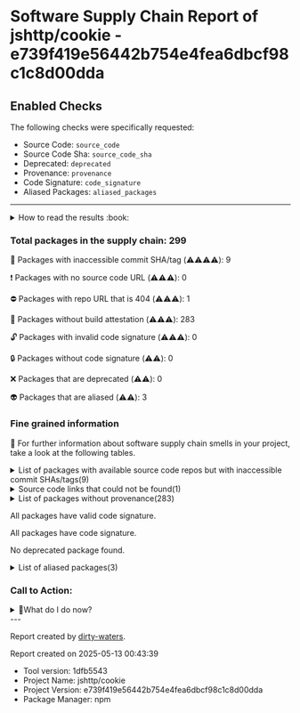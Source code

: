 
# Software Supply Chain Report of jshttp/cookie - e739f419e56442b754e4fea6dbcf98c1c8d00dda

## Enabled Checks
The following checks were specifically requested:

- Source Code: `source_code`
- Source Code Sha: `source_code_sha`
- Deprecated: `deprecated`
- Provenance: `provenance`
- Code Signature: `code_signature`
- Aliased Packages: `aliased_packages`

---


<details>
    <summary>How to read the results :book: </summary>
    
 Dirty-waters has analyzed your project dependencies and found different categories for each of them:

    
 - ⚠️⚠️⚠️⚠️ : critical severity 

    
 - ⚠️⚠️⚠️ : high severity 

    
 - ⚠️⚠️: medium severity 

    
 - ⚠️: low severity 

</details>
        

 ### Total packages in the supply chain: 299


:wrench: Packages with inaccessible commit SHA/tag (⚠️⚠️⚠️⚠️): 9

:heavy_exclamation_mark: Packages with no source code URL (⚠️⚠️⚠️): 0

:no_entry: Packages with repo URL that is 404 (⚠️⚠️⚠️): 1

:black_square_button: Packages without build attestation (⚠️⚠️⚠️): 283

:unlock: Packages with invalid code signature (⚠️⚠️⚠️): 0

:lock: Packages without code signature (⚠️⚠️): 0

:x: Packages that are deprecated (⚠️⚠️): 0

:alien: Packages that are aliased (⚠️⚠️): 3


### Fine grained information

:dolphin: For further information about software supply chain smells in your project, take a look at the following tables.

<details>
<summary>List of packages with available source code repos but with inaccessible commit SHAs/tags(9)</summary>
    


| package_name                        | sha_exists   | tag_version   | is_sha   | sha   | tag_url   | message                          |   status_code_for_sha | parent              |
|:------------------------------------|:-------------|:--------------|:---------|:------|:----------|:---------------------------------|----------------------:|:--------------------|
| `@bcoe/v8-coverage@0.2.3`           | False        | `0.2.3`       | False    |       |           | No tags found in the repo        |                   200 | `[]`                |
| `@types/cacheable-request@6.0.3`    | False        | `6.0.3`       | False    |       |           | Tag 6.0.3 not found in the repo  |                   404 | `[]`                |
| `@types/estree@1.0.6`               | False        | `1.0.6`       | False    |       |           | Tag 1.0.6 not found in the repo  |                   404 | `['rollup@4.24.0']` |
| `@types/http-cache-semantics@4.0.4` | False        | `4.0.4`       | False    |       |           | Tag 4.0.4 not found in the repo  |                   404 | `[]`                |
| `@types/keyv@3.1.4`                 | False        | `3.1.4`       | False    |       |           | Tag 3.1.4 not found in the repo  |                   404 | `[]`                |
| `@types/node@22.7.4`                | False        | `22.7.4`      | False    |       |           | Tag 22.7.4 not found in the repo |                   404 | `[]`                |
| `@types/responselike@1.0.3`         | False        | `1.0.3`       | False    |       |           | Tag 1.0.3 not found in the repo  |                   404 | `[]`                |
| `boolbase@1.0.0`                    | False        | `1.0.0`       | False    |       |           | No tags found in the repo        |                   200 | `[]`                |
| `keyv@4.5.4`                        | False        | `4.5.4`       | False    |       |           | Tag 4.5.4 not found in the repo  |                   404 | `[]`                |
</details>

<details>
<summary>Source code links that could not be found(1)</summary>
    


|   index | package_name              | github_url                                      | github_exists   | parent   |
|--------:|:--------------------------|:------------------------------------------------|:----------------|:---------|
|       1 | `cacheable-request@7.0.4` | https://github.com/lukechilds/cacheable-request | False           | `[]`     |
</details>

<details>
<summary>List of packages without provenance(283)</summary>
    


| package_name                                  | provenance_in_version   | parent                                  |
|:----------------------------------------------|:------------------------|:----------------------------------------|
| `@ampproject/remapping@2.3.0`                 | False                   | `[]`                                    |
| `@babel/helper-string-parser@7.24.8`          | False                   | `[]`                                    |
| `@babel/helper-validator-identifier@7.24.7`   | False                   | `[]`                                    |
| `@babel/parser@7.25.6`                        | False                   | `[]`                                    |
| `@babel/types@7.25.6`                         | False                   | `[]`                                    |
| `@bcoe/v8-coverage@0.2.3`                     | False                   | `[]`                                    |
| `@borderless/ts-scripts@0.15.0`               | False                   | `[]`                                    |
| `@esbuild/aix-ppc64@0.21.5`                   | False                   | `[]`                                    |
| `@esbuild/android-arm64@0.21.5`               | False                   | `[]`                                    |
| `@esbuild/android-arm@0.21.5`                 | False                   | `[]`                                    |
| `@esbuild/android-x64@0.21.5`                 | False                   | `[]`                                    |
| `@esbuild/darwin-arm64@0.21.5`                | False                   | `[]`                                    |
| `@esbuild/darwin-x64@0.21.5`                  | False                   | `[]`                                    |
| `@esbuild/freebsd-arm64@0.21.5`               | False                   | `[]`                                    |
| `@esbuild/freebsd-x64@0.21.5`                 | False                   | `[]`                                    |
| `@esbuild/linux-arm64@0.21.5`                 | False                   | `[]`                                    |
| `@esbuild/linux-arm@0.21.5`                   | False                   | `[]`                                    |
| `@esbuild/linux-ia32@0.21.5`                  | False                   | `[]`                                    |
| `@esbuild/linux-loong64@0.21.5`               | False                   | `[]`                                    |
| `@esbuild/linux-mips64el@0.21.5`              | False                   | `[]`                                    |
| `@esbuild/linux-ppc64@0.21.5`                 | False                   | `[]`                                    |
| `@esbuild/linux-riscv64@0.21.5`               | False                   | `[]`                                    |
| `@esbuild/linux-s390x@0.21.5`                 | False                   | `[]`                                    |
| `@esbuild/linux-x64@0.21.5`                   | False                   | `[]`                                    |
| `@esbuild/netbsd-x64@0.21.5`                  | False                   | `[]`                                    |
| `@esbuild/openbsd-x64@0.21.5`                 | False                   | `[]`                                    |
| `@esbuild/sunos-x64@0.21.5`                   | False                   | `[]`                                    |
| `@esbuild/win32-arm64@0.21.5`                 | False                   | `[]`                                    |
| `@esbuild/win32-ia32@0.21.5`                  | False                   | `[]`                                    |
| `@esbuild/win32-x64@0.21.5`                   | False                   | `[]`                                    |
| `@isaacs/cliui@8.0.2`                         | False                   | `[]`                                    |
| `@istanbuljs/schema@0.1.3`                    | False                   | `[]`                                    |
| `@jridgewell/gen-mapping@0.3.5`               | False                   | `[]`                                    |
| `@jridgewell/resolve-uri@3.1.2`               | False                   | `[]`                                    |
| `@jridgewell/set-array@1.2.1`                 | False                   | `[]`                                    |
| `@jridgewell/sourcemap-codec@1.5.0`           | False                   | `[]`                                    |
| `@jridgewell/trace-mapping@0.3.25`            | False                   | `[]`                                    |
| `@nodelib/fs.scandir@2.1.5`                   | False                   | `['@nodelib/fs.walk@1.2.8']`            |
| `@nodelib/fs.stat@2.0.5`                      | False                   | `['@nodelib/fs.scandir@2.1.5']`         |
| `@nodelib/fs.walk@1.2.8`                      | False                   | `[]`                                    |
| `@pkgjs/parseargs@0.11.0`                     | False                   | `[]`                                    |
| `@pkgr/core@0.1.1`                            | False                   | `[]`                                    |
| `@rollup/rollup-android-arm-eabi@4.24.0`      | False                   | `[]`                                    |
| `@rollup/rollup-android-arm64@4.24.0`         | False                   | `[]`                                    |
| `@rollup/rollup-darwin-arm64@4.24.0`          | False                   | `[]`                                    |
| `@rollup/rollup-darwin-x64@4.24.0`            | False                   | `[]`                                    |
| `@rollup/rollup-linux-arm-gnueabihf@4.24.0`   | False                   | `[]`                                    |
| `@rollup/rollup-linux-arm-musleabihf@4.24.0`  | False                   | `[]`                                    |
| `@rollup/rollup-linux-arm64-gnu@4.24.0`       | False                   | `[]`                                    |
| `@rollup/rollup-linux-arm64-musl@4.24.0`      | False                   | `[]`                                    |
| `@rollup/rollup-linux-powerpc64le-gnu@4.24.0` | False                   | `[]`                                    |
| `@rollup/rollup-linux-riscv64-gnu@4.24.0`     | False                   | `[]`                                    |
| `@rollup/rollup-linux-s390x-gnu@4.24.0`       | False                   | `[]`                                    |
| `@rollup/rollup-linux-x64-gnu@4.24.0`         | False                   | `[]`                                    |
| `@rollup/rollup-linux-x64-musl@4.24.0`        | False                   | `[]`                                    |
| `@rollup/rollup-win32-arm64-msvc@4.24.0`      | False                   | `[]`                                    |
| `@rollup/rollup-win32-ia32-msvc@4.24.0`       | False                   | `[]`                                    |
| `@rollup/rollup-win32-x64-msvc@4.24.0`        | False                   | `[]`                                    |
| `@sindresorhus/is@4.6.0`                      | False                   | `[]`                                    |
| `@szmarczak/http-timer@4.0.6`                 | False                   | `[]`                                    |
| `@types/cacheable-request@6.0.3`              | False                   | `[]`                                    |
| `@types/estree@1.0.6`                         | False                   | `['rollup@4.24.0']`                     |
| `@types/http-cache-semantics@4.0.4`           | False                   | `[]`                                    |
| `@types/keyv@3.1.4`                           | False                   | `[]`                                    |
| `@types/node@22.7.4`                          | False                   | `[]`                                    |
| `@types/responselike@1.0.3`                   | False                   | `[]`                                    |
| `aggregate-error@3.1.0`                       | False                   | `[]`                                    |
| `ansi-escapes@7.0.0`                          | False                   | `[]`                                    |
| `ansi-regex@5.0.1`                            | False                   | `[]`                                    |
| `ansi-regex@6.1.0`                            | False                   | `[]`                                    |
| `ansi-styles@4.3.0`                           | False                   | `[]`                                    |
| `ansi-styles@6.2.1`                           | False                   | `[]`                                    |
| `arg@5.0.2`                                   | False                   | `[]`                                    |
| `assertion-error@2.0.1`                       | False                   | `[]`                                    |
| `balanced-match@1.0.2`                        | False                   | `[]`                                    |
| `boolbase@1.0.0`                              | False                   | `[]`                                    |
| `brace-expansion@2.0.1`                       | False                   | `[]`                                    |
| `braces@3.0.3`                                | False                   | `[]`                                    |
| `cac@6.7.14`                                  | False                   | `[]`                                    |
| `cacheable-lookup@5.0.4`                      | False                   | `[]`                                    |
| `cacheable-request@7.0.4`                     | False                   | `[]`                                    |
| `chai@5.1.1`                                  | False                   | `[]`                                    |
| `chalk@5.3.0`                                 | False                   | `[]`                                    |
| `check-error@2.1.1`                           | False                   | `[]`                                    |
| `cheerio-select@2.1.0`                        | False                   | `[]`                                    |
| `cheerio@1.0.0`                               | False                   | `[]`                                    |
| `ci-info@3.9.0`                               | False                   | `[]`                                    |
| `clean-stack@2.2.0`                           | False                   | `[]`                                    |
| `cli-cursor@5.0.0`                            | False                   | `[]`                                    |
| `cli-truncate@4.0.0`                          | False                   | `[]`                                    |
| `clone-response@1.0.3`                        | False                   | `[]`                                    |
| `color-convert@2.0.1`                         | False                   | `[]`                                    |
| `color-name@1.1.4`                            | False                   | `[]`                                    |
| `colorette@2.0.20`                            | False                   | `[]`                                    |
| `commander@12.1.0`                            | False                   | `[]`                                    |
| `cross-spawn@7.0.3`                           | False                   | `[]`                                    |
| `css-select@5.1.0`                            | False                   | `[]`                                    |
| `css-what@6.1.0`                              | False                   | `[]`                                    |
| `debug@4.3.7`                                 | False                   | `[]`                                    |
| `decompress-response@6.0.0`                   | False                   | `[]`                                    |
| `deep-eql@5.0.2`                              | False                   | `[]`                                    |
| `defer-to-connect@2.0.1`                      | False                   | `[]`                                    |
| `detect-indent@6.1.0`                         | False                   | `[]`                                    |
| `detect-indent@7.0.1`                         | False                   | `[]`                                    |
| `detect-newline@4.0.1`                        | False                   | `[]`                                    |
| `dir-glob@3.0.1`                              | False                   | `[]`                                    |
| `dom-serializer@2.0.0`                        | False                   | `[]`                                    |
| `domelementtype@2.3.0`                        | False                   | `[]`                                    |
| `domhandler@5.0.3`                            | False                   | `[]`                                    |
| `domutils@3.1.0`                              | False                   | `[]`                                    |
| `eastasianwidth@0.2.0`                        | False                   | `[]`                                    |
| `emoji-regex@10.4.0`                          | False                   | `[]`                                    |
| `emoji-regex@8.0.0`                           | False                   | `[]`                                    |
| `emoji-regex@9.2.2`                           | False                   | `[]`                                    |
| `encoding-sniffer@0.2.0`                      | False                   | `[]`                                    |
| `end-of-stream@1.4.4`                         | False                   | `[]`                                    |
| `entities@4.5.0`                              | False                   | `[]`                                    |
| `environment@1.1.0`                           | False                   | `[]`                                    |
| `esbuild@0.21.5`                              | False                   | `[]`                                    |
| `estree-walker@3.0.3`                         | False                   | `[]`                                    |
| `eventemitter3@5.0.1`                         | False                   | `[]`                                    |
| `execa@8.0.1`                                 | False                   | `[]`                                    |
| `fast-glob@3.3.2`                             | False                   | `[]`                                    |
| `fastq@1.17.1`                                | False                   | `[]`                                    |
| `fill-range@7.1.1`                            | False                   | `[]`                                    |
| `find-up@6.3.0`                               | False                   | `[]`                                    |
| `foreground-child@3.3.0`                      | False                   | `[]`                                    |
| `fsevents@2.3.3`                              | False                   | `[]`                                    |
| `get-east-asian-width@1.2.0`                  | False                   | `[]`                                    |
| `get-func-name@2.0.2`                         | False                   | `[]`                                    |
| `get-stdin@9.0.0`                             | False                   | `[]`                                    |
| `get-stream@5.2.0`                            | False                   | `[]`                                    |
| `get-stream@8.0.1`                            | False                   | `[]`                                    |
| `git-hooks-list@3.1.0`                        | False                   | `[]`                                    |
| `glob-parent@5.1.2`                           | False                   | `[]`                                    |
| `glob@10.4.5`                                 | False                   | `[]`                                    |
| `globby@13.2.2`                               | False                   | `[]`                                    |
| `got@11.8.6`                                  | False                   | `[]`                                    |
| `graceful-fs@4.2.11`                          | False                   | `[]`                                    |
| `has-flag@4.0.0`                              | False                   | `[]`                                    |
| `html-escaper@2.0.2`                          | False                   | `[]`                                    |
| `htmlparser2@9.1.0`                           | False                   | `[]`                                    |
| `http-cache-semantics@4.1.1`                  | False                   | `[]`                                    |
| `http2-wrapper@1.0.3`                         | False                   | `[]`                                    |
| `human-signals@5.0.0`                         | False                   | `[]`                                    |
| `husky@8.0.3`                                 | False                   | `[]`                                    |
| `iconv-lite@0.6.3`                            | False                   | `['whatwg-encoding@3.1.1']`             |
| `ignore@5.3.2`                                | False                   | `[]`                                    |
| `imurmurhash@0.1.4`                           | False                   | `[]`                                    |
| `indent-string@4.0.0`                         | False                   | `[]`                                    |
| `is-extglob@2.1.1`                            | False                   | `[]`                                    |
| `is-fullwidth-code-point@3.0.0`               | False                   | `[]`                                    |
| `is-fullwidth-code-point@4.0.0`               | False                   | `[]`                                    |
| `is-fullwidth-code-point@5.0.0`               | False                   | `[]`                                    |
| `is-glob@4.0.3`                               | False                   | `[]`                                    |
| `is-number@7.0.0`                             | False                   | `[]`                                    |
| `is-plain-obj@2.1.0`                          | False                   | `[]`                                    |
| `is-plain-obj@4.1.0`                          | False                   | `[]`                                    |
| `is-stream@3.0.0`                             | False                   | `[]`                                    |
| `is-typedarray@1.0.0`                         | False                   | `[]`                                    |
| `isexe@2.0.0`                                 | False                   | `[]`                                    |
| `istanbul-lib-coverage@3.2.2`                 | False                   | `[]`                                    |
| `istanbul-lib-report@3.0.1`                   | False                   | `[]`                                    |
| `istanbul-lib-source-maps@5.0.6`              | False                   | `[]`                                    |
| `istanbul-reports@3.1.7`                      | False                   | `[]`                                    |
| `jackspeak@3.4.3`                             | False                   | `[]`                                    |
| `json-buffer@3.0.1`                           | False                   | `['keyv@4.5.4']`                        |
| `keyv@4.5.4`                                  | False                   | `[]`                                    |
| `lilconfig@3.1.2`                             | False                   | `[]`                                    |
| `listr2@8.2.5`                                | False                   | `[]`                                    |
| `load-json-file@7.0.1`                        | False                   | `[]`                                    |
| `locate-path@7.2.0`                           | False                   | `[]`                                    |
| `lodash@4.17.21`                              | False                   | `[]`                                    |
| `log-update@6.1.0`                            | False                   | `[]`                                    |
| `lowercase-keys@2.0.0`                        | False                   | `[]`                                    |
| `lru-cache@10.4.3`                            | False                   | `[]`                                    |
| `magic-string@0.30.11`                        | False                   | `[]`                                    |
| `magicast@0.3.5`                              | False                   | `[]`                                    |
| `make-dir@3.1.0`                              | False                   | `[]`                                    |
| `make-dir@4.0.0`                              | False                   | `[]`                                    |
| `merge-stream@2.0.0`                          | False                   | `[]`                                    |
| `merge2@1.4.1`                                | False                   | `[]`                                    |
| `micromatch@4.0.8`                            | False                   | `[]`                                    |
| `mimic-fn@4.0.0`                              | False                   | `[]`                                    |
| `mimic-function@5.0.1`                        | False                   | `[]`                                    |
| `mimic-response@1.0.1`                        | False                   | `[]`                                    |
| `mimic-response@3.1.0`                        | False                   | `[]`                                    |
| `minimatch@9.0.5`                             | False                   | `[]`                                    |
| `minipass@7.1.2`                              | False                   | `[]`                                    |
| `ms@2.1.3`                                    | False                   | `[]`                                    |
| `nanoid@3.3.7`                                | False                   | `[]`                                    |
| `normalize-url@6.1.0`                         | False                   | `[]`                                    |
| `npm-run-path@5.3.0`                          | False                   | `[]`                                    |
| `nth-check@2.1.1`                             | False                   | `[]`                                    |
| `once@1.4.0`                                  | False                   | `[]`                                    |
| `onetime@6.0.0`                               | False                   | `[]`                                    |
| `onetime@7.0.0`                               | False                   | `[]`                                    |
| `p-any@3.0.0`                                 | False                   | `[]`                                    |
| `p-cancelable@2.1.1`                          | False                   | `['top-sites@1.1.194']`                 |
| `p-limit@4.0.0`                               | False                   | `[]`                                    |
| `p-locate@6.0.0`                              | False                   | `[]`                                    |
| `p-some@5.0.0`                                | False                   | `[]`                                    |
| `package-json-from-dist@1.0.1`                | False                   | `[]`                                    |
| `papaparse@5.4.1`                             | False                   | `[]`                                    |
| `parse-decimal-number@1.0.0`                  | False                   | `[]`                                    |
| `parse5-htmlparser2-tree-adapter@7.0.0`       | False                   | `[]`                                    |
| `parse5-parser-stream@7.1.2`                  | False                   | `[]`                                    |
| `parse5@7.1.2`                                | False                   | `[]`                                    |
| `path-exists@5.0.0`                           | False                   | `[]`                                    |
| `path-key@3.1.1`                              | False                   | `[]`                                    |
| `path-key@4.0.0`                              | False                   | `[]`                                    |
| `path-scurry@1.11.1`                          | False                   | `[]`                                    |
| `path-type@4.0.0`                             | False                   | `[]`                                    |
| `pathe@1.1.2`                                 | False                   | `[]`                                    |
| `pathval@2.0.0`                               | False                   | `[]`                                    |
| `picocolors@1.1.0`                            | False                   | `[]`                                    |
| `picomatch@2.3.1`                             | False                   | `[]`                                    |
| `pidtree@0.6.0`                               | False                   | `[]`                                    |
| `pkg-conf@4.0.0`                              | False                   | `[]`                                    |
| `postcss@8.4.47`                              | False                   | `[]`                                    |
| `prettier-plugin-packagejson@2.5.2`           | False                   | `[]`                                    |
| `prettier@3.3.3`                              | False                   | `[]`                                    |
| `pump@3.0.2`                                  | False                   | `[]`                                    |
| `queue-microtask@1.2.3`                       | False                   | `[]`                                    |
| `quick-lru@5.1.1`                             | False                   | `[]`                                    |
| `resolve-alpn@1.2.1`                          | False                   | `[]`                                    |
| `responselike@2.0.1`                          | False                   | `[]`                                    |
| `restore-cursor@5.1.0`                        | False                   | `[]`                                    |
| `reusify@1.0.4`                               | False                   | `[]`                                    |
| `rfdc@1.4.1`                                  | False                   | `[]`                                    |
| `rimraf@5.0.10`                               | False                   | `[]`                                    |
| `rollup@4.24.0`                               | False                   | `[]`                                    |
| `run-parallel@1.2.0`                          | False                   | `[]`                                    |
| `safer-buffer@2.1.2`                          | False                   | `[]`                                    |
| `semver@6.3.1`                                | False                   | `[]`                                    |
| `shebang-command@2.0.0`                       | False                   | `[]`                                    |
| `shebang-regex@3.0.0`                         | False                   | `[]`                                    |
| `siginfo@2.0.0`                               | False                   | `[]`                                    |
| `signal-exit@3.0.7`                           | False                   | `[]`                                    |
| `signal-exit@4.1.0`                           | False                   | `[]`                                    |
| `slash@4.0.0`                                 | False                   | `[]`                                    |
| `slice-ansi@5.0.0`                            | False                   | `[]`                                    |
| `slice-ansi@7.1.0`                            | False                   | `[]`                                    |
| `sort-keys@4.2.0`                             | False                   | `[]`                                    |
| `sort-object-keys@1.1.3`                      | False                   | `[]`                                    |
| `sort-package-json@2.10.1`                    | False                   | `['prettier-plugin-packagejson@2.5.2']` |
| `source-map-js@1.2.1`                         | False                   | `[]`                                    |
| `stackback@0.0.2`                             | False                   | `['why-is-node-running@2.3.0']`         |
| `std-env@3.7.0`                               | False                   | `[]`                                    |
| `string-argv@0.3.2`                           | False                   | `[]`                                    |
| `string-width@4.2.3`                          | False                   | `[]`                                    |
| `string-width@5.1.2`                          | False                   | `[]`                                    |
| `string-width@7.2.0`                          | False                   | `[]`                                    |
| `strip-ansi@6.0.1`                            | False                   | `[]`                                    |
| `strip-ansi@7.1.0`                            | False                   | `[]`                                    |
| `strip-final-newline@3.0.0`                   | False                   | `[]`                                    |
| `supports-color@7.2.0`                        | False                   | `[]`                                    |
| `synckit@0.9.1`                               | False                   | `['prettier-plugin-packagejson@2.5.2']` |
| `test-exclude@7.0.1`                          | False                   | `[]`                                    |
| `tinybench@2.9.0`                             | False                   | `[]`                                    |
| `tinypool@1.0.1`                              | False                   | `[]`                                    |
| `tinyrainbow@1.2.0`                           | False                   | `[]`                                    |
| `tinyspy@3.0.2`                               | False                   | `[]`                                    |
| `to-fast-properties@2.0.0`                    | False                   | `[]`                                    |
| `to-regex-range@5.0.1`                        | False                   | `[]`                                    |
| `top-sites@1.1.194`                           | False                   | `[]`                                    |
| `tslib@2.7.0`                                 | False                   | `[]`                                    |
| `typedarray-to-buffer@3.1.5`                  | False                   | `[]`                                    |
| `typescript@5.6.2`                            | False                   | `[]`                                    |
| `undici-types@6.19.8`                         | False                   | `[]`                                    |
| `undici@6.19.8`                               | False                   | `[]`                                    |
| `whatwg-encoding@3.1.1`                       | False                   | `[]`                                    |
| `whatwg-mimetype@4.0.0`                       | False                   | `[]`                                    |
| `which@2.0.2`                                 | False                   | `[]`                                    |
| `why-is-node-running@2.3.0`                   | False                   | `[]`                                    |
| `wrap-ansi@7.0.0`                             | False                   | `[]`                                    |
| `wrap-ansi@8.1.0`                             | False                   | `[]`                                    |
| `wrap-ansi@9.0.0`                             | False                   | `[]`                                    |
| `wrappy@1.0.2`                                | False                   | `[]`                                    |
| `write-file-atomic@3.0.3`                     | False                   | `[]`                                    |
| `write-json-file@4.3.0`                       | False                   | `[]`                                    |
| `yaml@2.5.1`                                  | False                   | `[]`                                    |
| `yocto-queue@1.1.1`                           | False                   | `[]`                                    |
</details>

All packages have valid code signature.

All packages have code signature.

No deprecated package found.

<details>
<summary>List of aliased packages(3)</summary>
    


| package_name         | aliased_package_name   | parent   |
|:---------------------|:-----------------------|:---------|
| `string-width@4.2.3` | `string-width-cjs`     | `[]`     |
| `strip-ansi@6.0.1`   | `strip-ansi-cjs`       | `[]`     |
| `wrap-ansi@7.0.0`    | `wrap-ansi-cjs`        | `[]`     |
</details>

### Call to Action:

<details>
<summary>👻What do I do now? </summary>


For packages **without source code & accessible SHA/release tags**:

- **Why?** Missing or inaccessible source code makes it impossible to audit the package for security vulnerabilities or malicious code.

1. Pull Request to the maintainer of dependency, requesting correct repository metadata and proper versioning/tagging. 


For **deprecated** packages:

- **Why?** Deprecated packages may contain known security issues and are no longer maintained, putting your project at risk.

1. Confirm the maintainer's deprecation intention 
2. Check for not deprecated versions

For packages **without code signature**:

- **Why?** Code signatures help verify the authenticity and integrity of the package, ensuring it hasn't been tampered with.

1. Open an issue in the dependency's repository to request the inclusion of code signature in the CI/CD pipeline. 


For packages **with invalid code signature**:

- **Why?** Invalid signatures could indicate tampering or compromised build processes.

1. It's recommended to verify the code signature and contact the maintainer to fix the issue.

For packages **without provenance**:

- **Why?** Without provenance, there's no way to verify that the package was built from the claimed source code, making supply chain attacks possible.

1. Open an issue in the dependency's repository to request the inclusion of provenance and build attestation in the CI/CD pipeline.

For packages that are **aliased**:

- **Why?** Aliased packages may hide malicious dependencies under seemingly legitimate names.

1. Check the aliased package and its repository to verify the alias is not malicious.
</details>
---

Report created by [dirty-waters](https://github.com/chains-project/dirty-waters/).

Report created on 2025-05-13 00:43:39
- Tool version: 1dfb5543
- Project Name: jshttp/cookie
- Project Version: e739f419e56442b754e4fea6dbcf98c1c8d00dda
- Package Manager: npm
